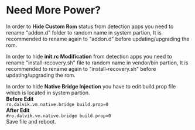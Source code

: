 # Need More Power?

In order to **Hide Custom Rom** status from detection apps you need to rename "addon.d" folder to random name in system partion, It is recommended to rename again to "addon.d" before updating/upgrading the rom.

In order to hide **init.rc Modification** from detection apps you need to rename "install-recovery.sh" file to random name in vendor/bin partion, It is recommended to rename again to "install-recovery.sh" before updating/upgrading the rom.

In order to hide **Native Bridge Injection** you have to edit build.prop file which is located in system partion.<br>**Before Edit**<br>```ro.dalvik.vm.native.bridge build.prop=0```<br>**After Edit**<br>```#ro.dalvik.vm.native.bridge build.prop=0```<br>Save file and reboot.

